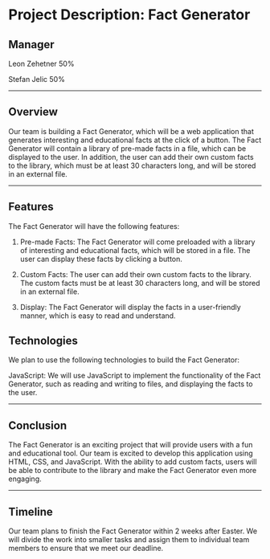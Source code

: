 # Project Description: Fact Generator 

## Manager
Leon Zehetner 50%

Stefan Jelic 50%

---

## Overview

Our team is building a Fact Generator, which will be a web application that generates interesting and educational facts at the click of a button. The Fact Generator will contain a library of pre-made facts in a file, which can be displayed to the user. In addition, the user can add their own custom facts to the library, which must be at least 30 characters long, and will be stored in an external file.


---

## Features

The Fact Generator will have the following features:

1.  Pre-made Facts: The Fact Generator will come preloaded with a library of interesting and educational facts, which will be stored in a file. The user can display these facts by clicking a button.

2.  Custom Facts: The user can add their own custom facts to the library. The custom facts must be at least 30 characters long, and will be stored in an external file.

3.  Display: The Fact Generator will display the facts in a user-friendly manner, which is easy to read and understand.

## Technologies

We plan to use the following technologies to build the Fact Generator:

JavaScript: We will use JavaScript to implement the functionality of the Fact Generator, such as reading and writing to files, and displaying the facts to the user.

---

## Conclusion

The Fact Generator is an exciting project that will provide users with a fun and educational tool. Our team is excited to develop this application using HTML, CSS, and JavaScript. With the ability to add custom facts, users will be able to contribute to the library and make the Fact Generator even more engaging.

---

## Timeline

Our team plans to finish the Fact Generator within 2 weeks after Easter. We will divide the work into smaller tasks and assign them to individual team members to ensure that we meet our deadline.

